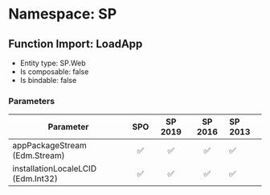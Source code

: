 # Namespace: SP

## Function Import: LoadApp

- Entity type: SP.Web
- Is composable: false
- Is bindable: false

### Parameters

Parameter | SPO | SP 2019 | SP 2016 | SP 2013
----------|:---:|:-------:|:-------:|:-------
appPackageStream (Edm.Stream) | ✅ | ✅ | ✅ | ✅
installationLocaleLCID (Edm.Int32) | ✅ | ✅ | ✅ | ✅